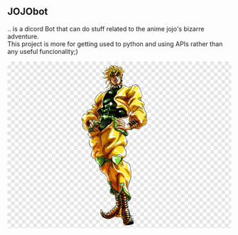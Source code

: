 ## JOJObot
.. is a dicord Bot that can do stuff related to the anime jojo's bizarre adventure.
<br/>This project is more for getting used to python and using APIs rather than any useful funcionality;)

![alt text](https://github.com/chris234567/JOJObot/blob/master/dio-brando-jojo-s-bizarre-adventure-all-star-battle-manga-jotaro-kujo-png-clip-art.png)

